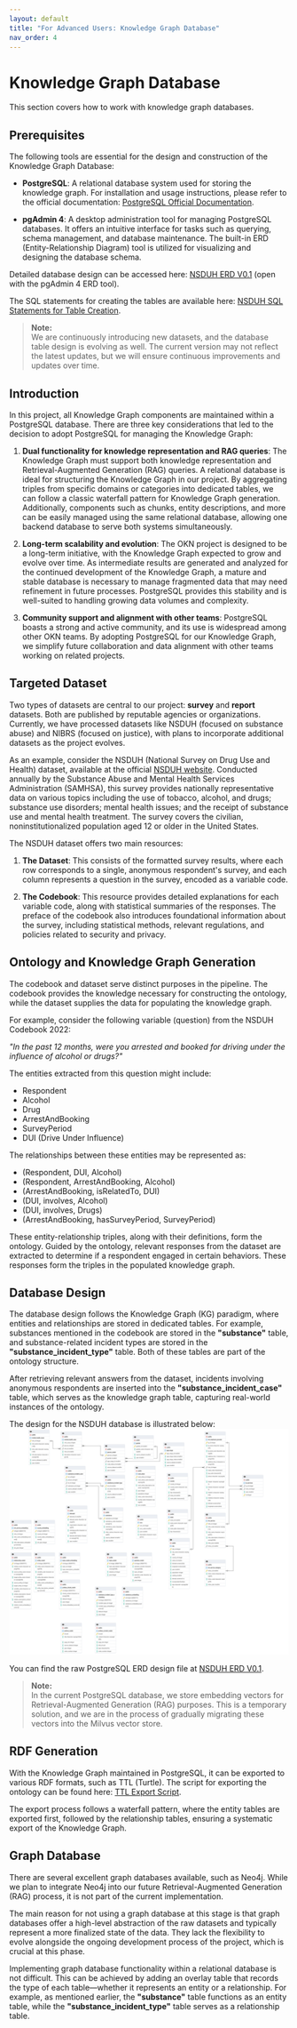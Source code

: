```yaml
---
layout: default
title: "For Advanced Users: Knowledge Graph Database"
nav_order: 4
---
```


# Knowledge Graph Database

This section covers how to work with knowledge graph databases.

## Prerequisites

The following tools are essential for the design and construction of the Knowledge Graph Database:

- **PostgreSQL**: A relational database system used for storing the knowledge graph. For installation and usage instructions, please refer to the official documentation: [PostgreSQL Official Documentation](https://www.postgresql.org/download/).
  
- **pgAdmin 4**: A desktop administration tool for managing PostgreSQL databases. It offers an intuitive interface for tasks such as querying, schema management, and database maintenance. The built-in ERD (Entity-Relationship Diagram) tool is utilized for visualizing and designing the database schema.

Detailed database design can be accessed here: [NSDUH ERD V0.1](https://github.com/SAIL-UA/OKN/blob/main/database/ERD/database_v0_1.pgerd) (open with the pgAdmin 4 ERD tool).

The SQL statements for creating the tables are available here: [NSDUH SQL Statements for Table Creation](https://github.com/SAIL-UA/OKN/blob/main/database/ERD/okn_nsduh.sql).

> **Note:**  
> We are continuously introducing new datasets, and the database table design is evolving as well. The current version may not reflect the latest updates, but we will ensure continuous improvements and updates over time.


## Introduction

In this project, all Knowledge Graph components are maintained within a PostgreSQL database. There are three key considerations that led to the decision to adopt PostgreSQL for managing the Knowledge Graph:

1. **Dual functionality for knowledge representation and RAG queries**: The Knowledge Graph must support both knowledge representation and Retrieval-Augmented Generation (RAG) queries. A relational database is ideal for structuring the Knowledge Graph in our project. By aggregating triples from specific domains or categories into dedicated tables, we can follow a classic waterfall pattern for Knowledge Graph generation. Additionally, components such as chunks, entity descriptions, and more can be easily managed using the same relational database, allowing one backend database to serve both systems simultaneously.

2. **Long-term scalability and evolution**: The OKN project is designed to be a long-term initiative, with the Knowledge Graph expected to grow and evolve over time. As intermediate results are generated and analyzed for the continued development of the Knowledge Graph, a mature and stable database is necessary to manage fragmented data that may need refinement in future processes. PostgreSQL provides this stability and is well-suited to handling growing data volumes and complexity.

3. **Community support and alignment with other teams**: PostgreSQL boasts a strong and active community, and its use is widespread among other OKN teams. By adopting PostgreSQL for our Knowledge Graph, we simplify future collaboration and data alignment with other teams working on related projects.

## Targeted Dataset

Two types of datasets are central to our project: **survey** and **report** datasets. Both are published by reputable agencies or organizations. Currently, we have processed datasets like NSDUH (focused on substance abuse) and NIBRS (focused on justice), with plans to incorporate additional datasets as the project evolves.

As an example, consider the NSDUH (National Survey on Drug Use and Health) dataset, available at the official [NSDUH website](https://www.samhsa.gov/data/data-we-collect/nsduh-national-survey-drug-use-and-health). Conducted annually by the Substance Abuse and Mental Health Services Administration (SAMHSA), this survey provides nationally representative data on various topics including the use of tobacco, alcohol, and drugs; substance use disorders; mental health issues; and the receipt of substance use and mental health treatment. The survey covers the civilian, noninstitutionalized population aged 12 or older in the United States.

The NSDUH dataset offers two main resources:

1. **The Dataset**: This consists of the formatted survey results, where each row corresponds to a single, anonymous respondent's survey, and each column represents a question in the survey, encoded as a variable code.

2. **The Codebook**: This resource provides detailed explanations for each variable code, along with statistical summaries of the responses. The preface of the codebook also introduces foundational information about the survey, including statistical methods, relevant regulations, and policies related to security and privacy.

## Ontology and Knowledge Graph Generation

The codebook and dataset serve distinct purposes in the pipeline. The codebook provides the knowledge necessary for constructing the ontology, while the dataset supplies the data for populating the knowledge graph.

For example, consider the following variable (question) from the NSDUH Codebook 2022:

*"In the past 12 months, were you arrested and booked for driving under the influence of alcohol or drugs?"*

The entities extracted from this question might include:
- Respondent
- Alcohol
- Drug
- ArrestAndBooking
- SurveyPeriod
- DUI (Drive Under Influence)

The relationships between these entities may be represented as:
- (Respondent, DUI, Alcohol)
- (Respondent, ArrestAndBooking, Alcohol)
- (ArrestAndBooking, isRelatedTo, DUI)
- (DUI, involves, Alcohol)
- (DUI, involves, Drugs)
- (ArrestAndBooking, hasSurveyPeriod, SurveyPeriod)

These entity-relationship triples, along with their definitions, form the ontology. Guided by the ontology, relevant responses from the dataset are extracted to determine if a respondent engaged in certain behaviors. These responses form the triples in the populated knowledge graph.

## Database Design

The database design follows the Knowledge Graph (KG) paradigm, where entities and relationships are stored in dedicated tables. For example, substances mentioned in the codebook are stored in the **"substance"** table, and substance-related incident types are stored in the **"substance_incident_type"** table. Both of these tables are part of the ontology structure.

After retrieving relevant answers from the dataset, incidents involving anonymous respondents are inserted into the **"substance_incident_case"** table, which serves as the knowledge graph table, capturing real-world instances of the ontology.

The design for the NSDUH database is illustrated below:
![Overview NSDUH Database Design](media/database_v0_1.pgerd.png)

You can find the raw PostgreSQL ERD design file at [NSDUH ERD V0.1](https://github.com/SAIL-UA/OKN/blob/main/database/ERD/database_v0_1.pgerd).

> **Note:**  
> In the current PostgreSQL database, we store embedding vectors for Retrieval-Augmented Generation (RAG) purposes. This is a temporary solution, and we are in the process of gradually migrating these vectors into the Milvus vector store.

## RDF Generation

With the Knowledge Graph maintained in PostgreSQL, it can be exported to various RDF formats, such as TTL (Turtle). The script for exporting the ontology can be found here: [TTL Export Script](https://github.com/SAIL-UA/OKN/blob/main/ontology/TTL/rucc_city_tp_levels_annotation.py).

The export process follows a waterfall pattern, where the entity tables are exported first, followed by the relationship tables, ensuring a systematic export of the Knowledge Graph.


## Graph Database

There are several excellent graph databases available, such as Neo4j. While we plan to integrate Neo4j into our future Retrieval-Augmented Generation (RAG) process, it is not part of the current implementation. 

The main reason for not using a graph database at this stage is that graph databases offer a high-level abstraction of the raw datasets and typically represent a more finalized state of the data. They lack the flexibility to evolve alongside the ongoing development process of the project, which is crucial at this phase.

Implementing graph database functionality within a relational database is not difficult. This can be achieved by adding an overlay table that records the type of each table—whether it represents an entity or a relationship. For example, as mentioned earlier, the **"substance"** table functions as an entity table, while the **"substance_incident_type"** table serves as a relationship table.






